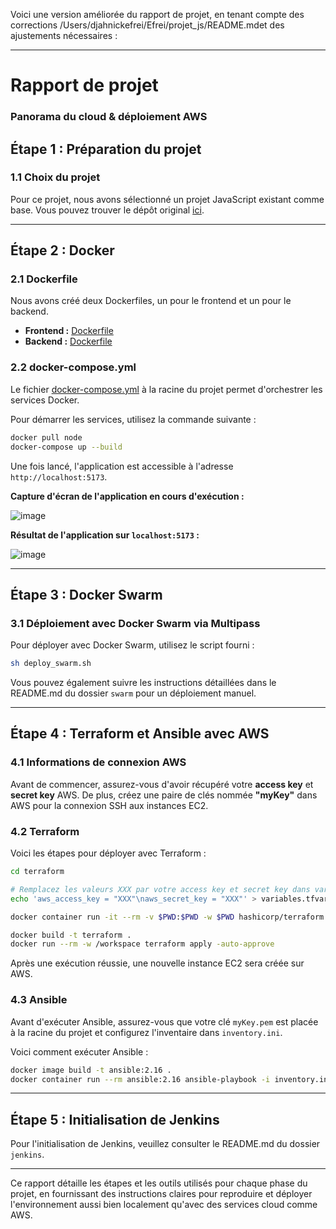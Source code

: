 Voici une version améliorée du rapport de projet, en tenant compte des corrections /Users/djahnickefrei/Efrei/projet_js/README.mdet des ajustements nécessaires :

---

# Rapport de projet
### Panorama du cloud & déploiement AWS

## Étape 1 : Préparation du projet
### 1.1 Choix du projet
Pour ce projet, nous avons sélectionné un projet JavaScript existant comme base. Vous pouvez trouver le dépôt original [ici](https://github.com/ecabral12/projet_js).

---

## Étape 2 : Docker
### 2.1 Dockerfile
Nous avons créé deux Dockerfiles, un pour le frontend et un pour le backend.

- **Frontend :** [Dockerfile](/frontend/Dockerfile)
- **Backend :** [Dockerfile](/backend/Dockerfile)

### 2.2 docker-compose.yml
Le fichier [docker-compose.yml](/docker-compose.yml) à la racine du projet permet d'orchestrer les services Docker.

Pour démarrer les services, utilisez la commande suivante :
```sh
docker pull node  
docker-compose up --build
```

Une fois lancé, l'application est accessible à l'adresse `http://localhost:5173`.

**Capture d'écran de l'application en cours d'exécution :**

![image](https://github.com/ecabral12/projet_js/assets/160595084/a6b155b4-bf71-4184-8979-e53be5a6c67a)


**Résultat de l'application sur `localhost:5173` :**

![image](https://github.com/ecabral12/projet_js/assets/160595084/dd1e44e4-0329-4b1a-b7a1-4ca0f26eaecf)


---

## Étape 3 : Docker Swarm
### 3.1 Déploiement avec Docker Swarm via Multipass

Pour déployer avec Docker Swarm, utilisez le script fourni :
```sh
sh deploy_swarm.sh
```

Vous pouvez également suivre les instructions détaillées dans le README.md du dossier `swarm` pour un déploiement manuel.

---

## Étape 4 : Terraform et Ansible avec AWS
### 4.1 Informations de connexion AWS

Avant de commencer, assurez-vous d'avoir récupéré votre **access key** et **secret key** AWS. De plus, créez une paire de clés nommée **"myKey"** dans AWS pour la connexion SSH aux instances EC2.

### 4.2 Terraform

Voici les étapes pour déployer avec Terraform :

```sh
cd terraform

# Remplacez les valeurs XXX par votre access key et secret key dans variables.tfvars
echo 'aws_access_key = "XXX"\naws_secret_key = "XXX"' > variables.tfvars

docker container run -it --rm -v $PWD:$PWD -w $PWD hashicorp/terraform init

docker build -t terraform .
docker run --rm -w /workspace terraform apply -auto-approve
```

Après une exécution réussie, une nouvelle instance EC2 sera créée sur AWS.



### 4.3 Ansible

Avant d'exécuter Ansible, assurez-vous que votre clé `myKey.pem` est placée à la racine du projet et configurez l'inventaire dans `inventory.ini`.

Voici comment exécuter Ansible :

```sh
docker image build -t ansible:2.16 . 
docker container run --rm ansible:2.16 ansible-playbook -i inventory.ini playbook.yml
```

---

## Étape 5 : Initialisation de Jenkins

Pour l'initialisation de Jenkins, veuillez consulter le README.md du dossier `jenkins`.

---

Ce rapport détaille les étapes et les outils utilisés pour chaque phase du projet, en fournissant des instructions claires pour reproduire et déployer l'environnement aussi bien localement qu'avec des services cloud comme AWS.
